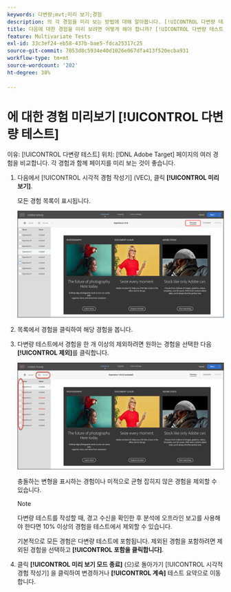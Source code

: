 ```yaml
---
keywords: 다변량;mvt;미리 보기;경험
description: 의 각 경험을 미리 보는 방법에 대해 알아봅니다. [!UICONTROL 다변량 테스트] 의 (MVT) 활동 [!DNL Adobe Target] 사용 [!UICONTROL 시각적 경험 작성기] (VEC).
title: 다음에 대한 경험을 미리 보려면 어떻게 해야 합니까? [!UICONTROL 다변량 테스트] (MVT)
feature: Multivariate Tests
exl-id: 33c3ef24-eb58-437b-bae5-fdca25317c25
source-git-commit: 7853d8c5934e40d1026e067dfa413f520ecba931
workflow-type: tm+mt
source-wordcount: '202'
ht-degree: 38%

---
```


# 에 대한 경험 미리보기 [!UICONTROL 다변량 테스트]

이유: [!UICONTROL 다변량 테스트] 위치: [!DNL Adobe Target] 페이지의 여러 경험을 비교합니다. 각 경험과 함께 페이지를 미리 보는 것이 좋습니다.

1. 다음에서 [!UICONTROL 시각적 경험 작성기] (VEC), 클릭 **[!UICONTROL 미리 보기]**.

   모든 경험 목록이 표시됩니다.

   ![미리 보기 이미지](assets/preview.png)

1. 목록에서 경험을 클릭하여 해당 경험을 봅니다.

1. 다변량 테스트에서 경험을 한 개 이상의 제외하려면 원하는 경험을 선택한 다음 **[!UICONTROL 제외]**&#x200B;를 클릭합니다.

   ![경험 제외](/help/main/c-activities/c-multivariate-testing/t-create-multivariate-test/assets/preview-mvt-exclude.png)

   충돌하는 변형을 표시하는 경험이나 미적으로 균형 잡히지 않은 경험을 제외할 수 있습니다.

   >[!NOTE]
   >
   >다변량 테스트를 작성할 때, 경고 수신을 확인한 후 분석에 오프라인 보고를 사용해야 한다면 10% 이상의 경험을 테스트에서 제외할 수 있습니다.

   기본적으로 모든 경험은 다변량 테스트에 포함됩니다. 제외된 경험을 포함하려면 제외된 경험을 선택하고 **[!UICONTROL 포함을 클릭합니다]**.

1. 클릭 **[!UICONTROL 미리 보기 모드 종료]** (으)로 돌아가기 [!UICONTROL 시각적 경험 작성기] 을 클릭하여 변경하거나 **[!UICONTROL 계속]** 테스트 요약으로 이동합니다.
